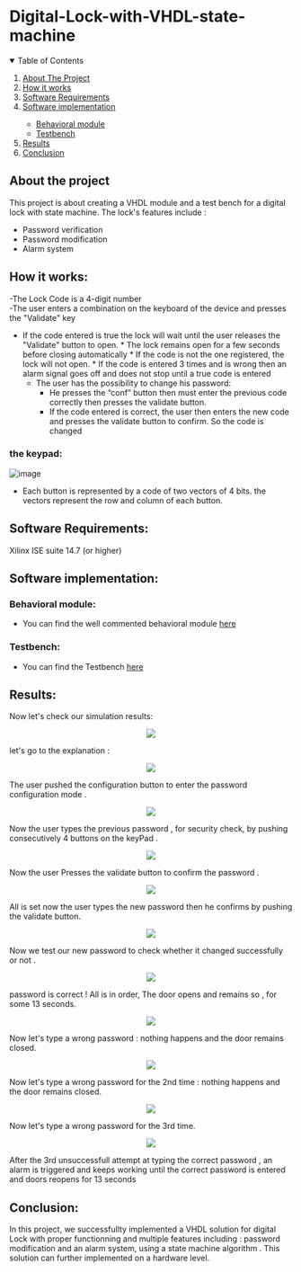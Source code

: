 # Digital-Lock-with-VHDL-state-machine

<!-- TABLE OF CONTENTS -->
<details open="open">
  <summary>Table of Contents</summary>
  <ol>
    <li><a href="#about-the-project">About The Project</a></li>  
    <li><a href="#how-it-works">How it works</a></li> 
    <li><a href="#software-requirements">Software Requirements</a></li>      
    <li><a href="#software-implementation">Software implementation</a></li>
      <ul>
        <li><a href="#behavioral-module">Behavioral module</a></li>
        <li><a href="#testbench">Testbench</a></li>  
      </ul>
    <li><a href="#results">Results</a></li>
    <li><a href="#conclusion">Conclusion</a></li>
      
  </ol>
</details>


## About the project

This project is about creating a VHDL module and a test bench for a digital lock with state machine.
The lock's features include :  
* Password verification
* Password modification
* Alarm system

## How it works:
-The Lock Code is a 4-digit number  
-The user enters a combination on the keyboard of the device and presses the "Validate" key  
* If the code entered is true the lock will wait until the user releases the "Validate" button to open.
        * The lock remains open for a few seconds before closing automatically
        * If the code is not the one registered, the lock will not open.
        * If the code is entered 3 times and is wrong then an alarm signal goes off and does not stop until a true code is entered
  * The user has the possibility to change his password:  
    * He presses the “conf” button then must enter the previous code correctly then presses the validate button.
    * If the code entered is correct, the user then enters the new code and presses the validate button to confirm. So the code is changed
 ### the keypad:
 
![image](https://user-images.githubusercontent.com/86969450/136088391-8bf5b69a-6752-4e1e-96b8-43fc8b2b5da5.png)
  

 * Each button is represented by a code of two vectors of 4 bits. the vectors represent the row and column of each button.

## Software Requirements:

Xilinx ISE suite 14.7 (or higher)


## Software implementation:
### Behavioral module: 
* You can find the well commented behavioral module [here](https://github.com/antony-raj22/Digital-Lock-with-VHDL-state-machine/blob/main/Digital-Lock-with-VHDL-state-machine-main/src/main%20.vhd)
### Testbench: 
* You can find the Testbench [here](https://github.com/antony-raj22/Digital-Lock-with-VHDL-state-machine/blob/main/Digital-Lock-with-VHDL-state-machine-main/src/testbench%20.vhd)

## Results:
Now let's check our simulation results:

<p align="center">
  <img src="https://github.com/mohamedamine99/Digital-Lock-with-VHDL-state-machine/blob/main/vhdl%20digital%20lock%20results/result%201st%20config%20-0.PNG">
</p>

let's go to the explanation : 

<p align="center">
  <img src="https://github.com/mohamedamine99/Digital-Lock-with-VHDL-state-machine/blob/main/vhdl%20digital%20lock%20results/result%201st%20config%20-1.PNG">
</p>
The user pushed the configuration button to enter the password configuration mode .  

<p align="center">
  <img src="https://github.com/mohamedamine99/Digital-Lock-with-VHDL-state-machine/blob/main/vhdl%20digital%20lock%20results/result%201st%20config%20-2.PNG">
</p>
Now the user types the previous password , for security check, by pushing consecutively 4 buttons on the keyPad .

<p align="center">
  <img src="https://github.com/mohamedamine99/Digital-Lock-with-VHDL-state-machine/blob/main/vhdl%20digital%20lock%20results/result%201st%20config%20-3.PNG">
</p>
Now the user Presses the validate button to confirm the password .


<p align="center">
  <img src="https://github.com/mohamedamine99/Digital-Lock-with-VHDL-state-machine/blob/main/vhdl%20digital%20lock%20results/result%201st%20config%20-5.PNG">
</p>

All is set now the user types the new password then he confirms by pushing the validate button.

<p align="center">
  <img src="https://github.com/mohamedamine99/Digital-Lock-with-VHDL-state-machine/blob/main/vhdl%20digital%20lock%20results/result%201st%20config%20-6.PNG">
</p>

Now we test our new password to check whether it changed successfully or not .


<p align="center">
  <img src="https://github.com/mohamedamine99/Digital-Lock-with-VHDL-state-machine/blob/main/vhdl%20digital%20lock%20results/result%201st%20test.PNG">
</p>

password is correct ! All is in order, The door opens and remains so , for some 13 seconds. 

<p align="center">
  <img src="https://github.com/mohamedamine99/Digital-Lock-with-VHDL-state-machine/blob/main/vhdl%20digital%20lock%20results/result%202st%20test.PNG">
</p>
Now let's type a wrong password : nothing happens and the door remains closed.


<p align="center">
  <img src="https://github.com/mohamedamine99/Digital-Lock-with-VHDL-state-machine/blob/main/vhdl%20digital%20lock%20results/result%202st%20test%20-1.PNG">
</p>
Now let's type a wrong password for the 2nd time : nothing happens and the door remains closed.

<p align="center">
  <img src="https://github.com/mohamedamine99/Digital-Lock-with-VHDL-state-machine/blob/main/vhdl%20digital%20lock%20results/result%202st%20test%20-2.PNG">
</p>
Now let's type a wrong password for the 3rd time.

<p align="center">
  <img src="https://github.com/mohamedamine99/Digital-Lock-with-VHDL-state-machine/blob/main/vhdl%20digital%20lock%20results/result%202st%20test%20-3.PNG">
</p>
After the 3rd unsuccessfull attempt at typing the correct password , an alarm is triggered and keeps working until the correct password is entered and doors reopens for 13 seconds

  ## Conclusion:
In this project, we successfullty implemented a VHDL solution for digital Lock with proper functionning and multiple features including : password modification and an alarm system, using a  state machine algorithm . This solution can further implemented on a hardware level.
  
  
